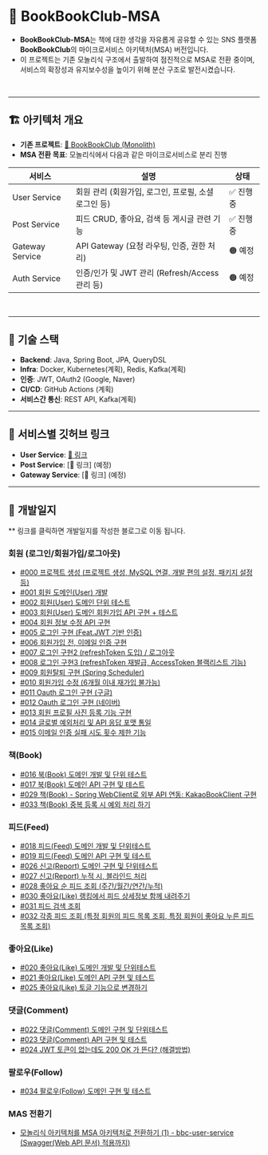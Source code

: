 # 🚀 BookBookClub-MSA


- **BookBookClub-MSA**는 책에 대한 생각을 자유롭게 공유할 수 있는 SNS 플랫폼 **BookBookClub**의 마이크로서비스 아키텍처(MSA) 버전입니다.
- 이 프로젝트는 기존 모놀리식 구조에서 출발하여 점진적으로 MSA로 전환 중이며, 서비스의 확장성과 유지보수성을 높이기 위해 분산 구조로 발전시켰습니다.


<br>

----

## 🏗️ 아키텍처 개요

- **기존 프로젝트**: [📎 BookBookClub (Monolith)](https://github.com/ddururiiiiiii/bookbookclub)
- **MSA 전환 목표**: 모놀리식에서 다음과 같은 마이크로서비스로 분리 진행

| 서비스                  | 설명                                             | 상태      |
|----------------------|------------------------------------------------|---------|
| User Service         | 회원 관리 (회원가입, 로그인, 프로필, 소셜 로그인 등) | ✅ 진행 중 |
| Post Service         | 피드 CRUD, 좋아요, 검색 등 게시글 관련 기능           | ✅ 진행 중 |
| Gateway Service      | API Gateway (요청 라우팅, 인증, 권한 처리)         | 🟠 예정    |
| Auth Service  | 인증/인가 및 JWT 관리 (Refresh/Access 관리 등)     | 🟠 예정    |

<br>

----
## 🔧 기술 스택

- **Backend**: Java, Spring Boot, JPA, QueryDSL
- **Infra**: Docker, Kubernetes(계획), Redis, Kafka(계획)
- **인증**: JWT, OAuth2 (Google, Naver)
- **CI/CD**: GitHub Actions (계획)
- **서비스간 통신**: REST API, Kafka(계획)

----

## 🔗 서비스별 깃허브 링크

- **User Service**: [🔗 링크](https://github.com/ddururiiiiiii/bbc-user-service)
- **Post Service**: [🔗 링크] (예정)
- **Gateway Service**: [🔗 링크] (예정)

----

## 📕 개발일지
** 링크를 클릭하면 개발일지를 작성한 블로그로 이동 됩니다.

### 회원 (로그인/회원가입/로그아웃)
- [#000 프로젝트 생성 (프로젝트 생성, MySQL 연결, 개발 편의 설정, 패키지 설정 등)](https://ddururiiiiiii.tistory.com/598)
- [#001 회원 도메인(User) 개발](https://ddururiiiiiii.tistory.com/604)
- [#002 회원(User) 도메인 단위 테스트](https://ddururiiiiiii.tistory.com/605)
- [#003 회원(User) 도메인 회원가입 API 구현 + 테스트](https://ddururiiiiiii.tistory.com/608)
- [#004 회원 정보 수정 API 구현](https://ddururiiiiiii.tistory.com/610)
- [#005 로그인 구현 (Feat.JWT 기반 인증)](https://ddururiiiiiii.tistory.com/611)
- [#006 회원가입 전, 이메일 인증 구현](https://ddururiiiiiii.tistory.com/613)
- [#007 로그인 구현2 (refreshToken 도입) / 로그아웃](https://ddururiiiiiii.tistory.com/614)
- [#008 로그인 구현3 (refreshToken 재발급, AccessToken 블랙리스트 기능)](https://ddururiiiiiii.tistory.com/615)
- [#009 회원탈퇴 구현 (Spring Scheduler)](https://ddururiiiiiii.tistory.com/616)
- [#010 회원가입 수정 (6개월 이내 재가입 불가능)](https://ddururiiiiiii.tistory.com/617)
- [#011 Oauth 로그인 구현 (구글)](https://ddururiiiiiii.tistory.com/618)
- [#012 Oauth 로그인 구현 (네이버)](https://ddururiiiiiii.tistory.com/619)
- [#013 회원 프로필 사진 등록 기능 구현](https://ddururiiiiiii.tistory.com/620)
- [#014 글로벌 예외처리 및 API 응답 포맷 통일](https://ddururiiiiiii.tistory.com/621)
- [#015 이메일 인증 실패 시도 횟수 제한 기능](https://ddururiiiiiii.tistory.com/623)

### 책(Book)
- [#016 북(Book) 도메인 개발 및 단위 테스트](https://ddururiiiiiii.tistory.com/637)
- [#017 북(Book) 도메인 API 구현 및 테스트](https://ddururiiiiiii.tistory.com/639)
- [#029 책(Book) - Spring WebClient로 외부 API 연동: KakaoBookClient 구현](https://ddururiiiiiii.tistory.com/653)
- [#033 책(Book) 중복 등록 시 예외 처리 하기](https://ddururiiiiiii.tistory.com/658)

### 피드(Feed)
- [#018 피드(Feed) 도메인 개발 및 단위테스트](https://ddururiiiiiii.tistory.com/640)
- [#019 피드(Feed) 도메인 API 구현 및 테스트](https://ddururiiiiiii.tistory.com/641)
- [#026 신고(Report) 도메인 구현 및 단위테스트](https://ddururiiiiiii.tistory.com/650)
- [#027 신고(Report) 누적 시, 블라인드 처리](https://ddururiiiiiii.tistory.com/651)
- [#028 좋아요 순 피드 조회 (주간/월간/연간/누적)](https://ddururiiiiiii.tistory.com/652)
- [#030 좋아요(Like) 랭킹에서 피드 상세정보 함께 내려주기](https://ddururiiiiiii.tistory.com/654)
- [#031 피드 검색 조회](https://ddururiiiiiii.tistory.com/656)
- [#032 각종 피드 조회 (특정 회원의 피드 목록 조회, 특정 회원이 좋아요 누른 피드 목록 조회)](https://ddururiiiiiii.tistory.com/657)

### 좋아요(Like)
- [#020 좋아요(Like) 도메인 개발 및 단위테스트](https://ddururiiiiiii.tistory.com/642)
- [#021 좋아요(Like) 도메인 API 구현 및 테스트](https://ddururiiiiiii.tistory.com/643)
- [#025 좋아요(Like) 토글 기능으로 변경하기](https://ddururiiiiiii.tistory.com/648)

### 댓글(Comment)
- [#022 댓글(Comment) 도메인 구현 및 단위테스트](https://ddururiiiiiii.tistory.com/644)
- [#023 댓글(Comment) API 구현 및 테스트](https://ddururiiiiiii.tistory.com/645)
- [#024 JWT 토큰이 없는데도 200 OK 가 뜬다? (해결방법)](https://ddururiiiiiii.tistory.com/646)

### 팔로우(Follow)
- [#034 팔로우(Follow) 도메인 구현 및 테스트](https://ddururiiiiiii.tistory.com/659)

### MAS 전환기
- [모놀리식 아키텍처를 MSA 아키텍처로 전환하기 (1) - bbc-user-service (Swagger(Web API 문서) 적용까지)
](https://ddururiiiiiii.tistory.com/662)
